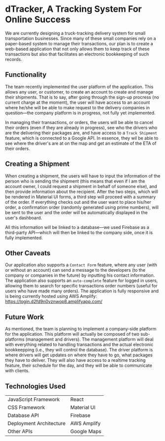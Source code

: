 # dTracker, A Tracking System For Online Success

We are currently designing a truck-tracking delivery system for small transportation businesses. Since many of these small companies rely on a paper-based system to manage their transactions, our plan is to create a web-based application that not only allows them to keep track of these transactions but also that facilitates an electronic bookkeeping of such records.

## Functionality

The team recently implemented the user platform of the application. This allows any user, or customer, to create an account to create and manage their shipments. That is to say, after going through the sign-up procress (no current charge at the moment), the user will have access to an account where he/she will be able to make request to the delivery companies in question&mdash;the company platform is in progress, not fully yet implemented.

In managing their transactions, or orders, the users will be able to cancel their orders (even if they are already in progress), see who the drivers who are the delivering their packages are, and have access to a `Track Shipment` feature, which is connected to a Google API. In essence, they wil be able to see where the driver's are at on the map and get an estimate of the ETA of their orders.

## Creating a Shipment

When creating a shipment, the users will have to input the information of the person who is sending the shipment (this means that even if I am the account owner, I could request a shipment in behalf of someone else), and then provide information about the recipient. After the two steps, which will be rendered in Material UI forms, a third step will proceed with a summary of the order. If everything checks out and the user want to place his/her order, a confirmation order (randomly generated using prime numbers), will be sent to the user and the order will be automatically displayed in the user's dashboard.

All this information will be linked to a database&mdash;we used Firebase as a third-party API&mdash;which will then be linked to the company side, once it is fully implemented.

## Other Caveats

Our application also supports a `Contact Form` feature, where any user (with or without an account) can send a message to the developers (to the company or companies in the future) by inputting his contact information. The application also supports an `auto-complete` feature for logged in users, allowing them to search for specific transactions order numbers (useful for users who have made many orders). The application is fully responsive and is being currently hosted using AWS Amplify: https://login.d2fd9n0vznwop8.amplifyapp.com/

## Future Work

As mentioned, the team is planning to implement a company-side platform for the application. This platform will actually be composed of two sub-platforms (management and drivers). The management platform will deal with everything related to handling transactions and the actual electronic bookkeepping (i.e., they will control the database). The driver platform is where drivers will get updates on where they have to go, what packages they have to deliver. They will also have access to a realtime tracking feature, their schedule for the day, and they will be able to communicate with clients.

## Technologies Used

|||
|---|---|
|JavaScript Framework|React|
|CSS Framework|Material UI|
|Database API|Firebase|
|Deployment Architecture|AWS Amplify|
|Other APIs|Google Maps|
